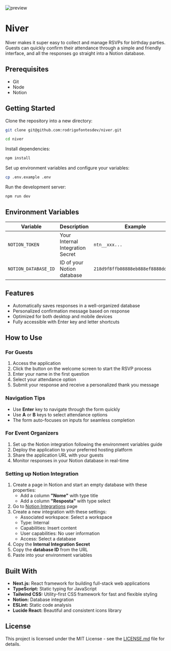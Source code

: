 ![preview](https://github.com/user-attachments/assets/74c7ac54-7797-43b3-87c8-6b3dfceebb8f)

# Niver

Niver makes it super easy to collect and manage RSVPs for birthday parties. Guests can quickly confirm their attendance through a simple and friendly interface, and all the responses go straight into a Notion database.

## Prerequisites

- Git
- Node
- Notion

## Getting Started

Clone the repository into a new directory:

```bash
git clone git@github.com:rodrigofontesdev/niver.git
```

```bash
cd niver
```

Install dependencies:

```bash
npm install
```

Set up environment variables and configure your variables:

```bash
cp .env.example .env
```

Run the development server:

```bash
npm run dev
```

## Environment Variables

| Variable             | Description                      | Example                            |
| -------------------- | -------------------------------- | ---------------------------------- |
| `NOTION_TOKEN`       | Your Internal Integration Secret | `ntn__xxx...`                      |
| `NOTION_DATABASE_ID` | ID of your Notion database       | `218d9f8ffb08888eb888ef8888ddfa8c` |

## Features

- Automatically saves responses in a well-organized database
- Personalized confirmation message based on response
- Optimized for both desktop and mobile devices
- Fully accessible with Enter key and letter shortcuts

## How to Use

### For Guests

1. Access the application
2. Click the button on the welcome screen to start the RSVP process
3. Enter your name in the first question
4. Select your attendance option
5. Submit your response and receive a personalized thank you message

### Navigation Tips

- Use **Enter** key to navigate through the form quickly
- Use **A** or **B** keys to select attendance options
- The form auto-focuses on inputs for seamless completion

### For Event Organizers

1. Set up the Notion integration following the environment variables guide
2. Deploy the application to your preferred hosting platform
3. Share the application URL with your guests
4. Monitor responses in your Notion database in real-time

### Setting up Notion Integration

1. Create a page in Notion and start an empty database with these properties:
   - Add a column **"Nome"** with type title
   - Add a column **"Resposta"** with type select
2. Go to [Notion Integrations](https://www.notion.so/profile/integrations) page
3. Create a new integration with these settings:
   - Associated workspace: Select a workspace
   - Type: Internal
   - Capabilities: Insert content
   - User capabilities: No user information
   - Access: Select a database
4. Copy the **Internal Integration Secret**
5. Copy the **database ID** from the URL
6. Paste into your environment variables

## Built With

- **Next.js:** React framework for building full-stack web applications
- **TypeScript:** Static typing for JavaScript
- **Tailwind CSS:** Utility-first CSS framework for fast and flexible styling
- **Notion:** Database integration
- **ESLint:** Static code analysis
- **Lucide React:** Beautiful and consistent icons library

## License

This project is licensed under the MIT License - see the [LICENSE.md](LICENSE) file for details.
